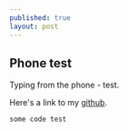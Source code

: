 ```yaml
---
published: true
layout: post
---
```

## Phone test

Typing from the phone - test. 

Here's a link to my [github](https://github.com/bucsaemanuel).

    some code test
